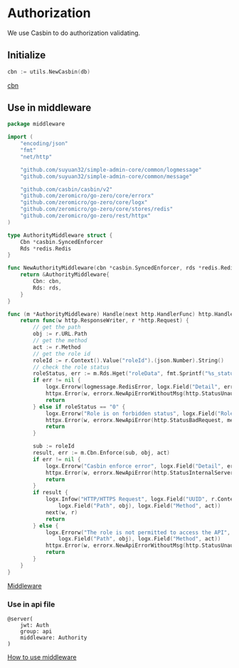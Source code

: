 # Authorization
We use Casbin to do authorization validating.

## Initialize

```go
cbn := utils.NewCasbin(db)
```

[cbn](https://github.com/suyuan32/simple-admin-core/blob/master/api/internal/svc/servicecontext.go)

## Use in middleware

```go
package middleware

import (
	"encoding/json"
	"fmt"
	"net/http"

	"github.com/suyuan32/simple-admin-core/common/logmessage"
	"github.com/suyuan32/simple-admin-core/common/message"

	"github.com/casbin/casbin/v2"
	"github.com/zeromicro/go-zero/core/errorx"
	"github.com/zeromicro/go-zero/core/logx"
	"github.com/zeromicro/go-zero/core/stores/redis"
	"github.com/zeromicro/go-zero/rest/httpx"
)

type AuthorityMiddleware struct {
	Cbn *casbin.SyncedEnforcer
	Rds *redis.Redis
}

func NewAuthorityMiddleware(cbn *casbin.SyncedEnforcer, rds *redis.Redis) *AuthorityMiddleware {
	return &AuthorityMiddleware{
		Cbn: cbn,
		Rds: rds,
	}
}

func (m *AuthorityMiddleware) Handle(next http.HandlerFunc) http.HandlerFunc {
	return func(w http.ResponseWriter, r *http.Request) {
		// get the path
		obj := r.URL.Path
		// get the method
		act := r.Method
		// get the role id
		roleId := r.Context().Value("roleId").(json.Number).String()
		// check the role status
		roleStatus, err := m.Rds.Hget("roleData", fmt.Sprintf("%s_status", roleId))
		if err != nil {
			logx.Errorw(logmessage.RedisError, logx.Field("Detail", err.Error()))
			httpx.Error(w, errorx.NewApiErrorWithoutMsg(http.StatusUnauthorized))
			return
		} else if roleStatus == "0" {
			logx.Errorw("Role is on forbidden status", logx.Field("RoleId", roleId))
			httpx.Error(w, errorx.NewApiError(http.StatusBadRequest, message.RoleForbidden))
			return
		}

		sub := roleId
		result, err := m.Cbn.Enforce(sub, obj, act)
		if err != nil {
			logx.Errorw("Casbin enforce error", logx.Field("Detail", err.Error()))
			httpx.Error(w, errorx.NewApiError(http.StatusInternalServerError, errorx.ApiRequestFailed))
			return
		}
		if result {
			logx.Infow("HTTP/HTTPS Request", logx.Field("UUID", r.Context().Value("userId").(string)),
				logx.Field("Path", obj), logx.Field("Method", act))
			next(w, r)
			return
		} else {
			logx.Errorw("The role is not permitted to access the API", logx.Field("RoleId", roleId),
				logx.Field("Path", obj), logx.Field("Method", act))
			httpx.Error(w, errorx.NewApiErrorWithoutMsg(http.StatusUnauthorized))
			return
		}
	}
}

```

[Middleware](https://github.com/suyuan32/simple-admin-core/blob/master/api/internal/middleware/authoritymiddleware.go)

### Use in api file

```text
@server(
    jwt: Auth
    group: api
    middleware: Authority
)
```

[How to use middleware](https://go-zero.dev/docs/advance/middleware)